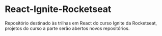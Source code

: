 # React-Ignite-Rocketseat
Repositório destinado às trilhas em React do curso Ignite da Rocketseat, projetos do curso a parte serão abertos novos repositórios.
